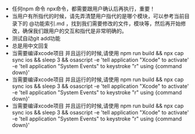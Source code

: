 - 任何npm 命令  npx命令，都需要跟用户确认后再执行，重要！
- 当用户有所指代的时候，请先弄清楚用户指代的是哪个模块，可以参考当前目录下的 @功能索引.md ，找到我们需要修改的文件，模块等，然后再开始修改，确保我们跟用户的交互和指代是非常明确的。
- 测试自动git add功能
- 总是用中文回复
- 当需要编译xcode项目 并且运行的时候,请使用 npm run build && npx cap sync ios && sleep 3 && osascript -e 'tell application "Xcode" to activate' -e 'tell application "System Events" to keystroke "r" using {command down}'
- 当需要编译xcode项目 并且运行的时候,请使用 npm run build && npx cap sync ios && sleep 3 && osascript -e 'tell application "Xcode" to activate' -e 'tell application "System Events" to keystroke "r" using {command down}'
- 当需要编译xcode项目 并且运行的时候,请使用 npm run build && npx cap sync ios && sleep 3 && osascript -e 'tell application "Xcode" to activate' -e 'tell application "System Events" to keystroke "r" using {command down}'